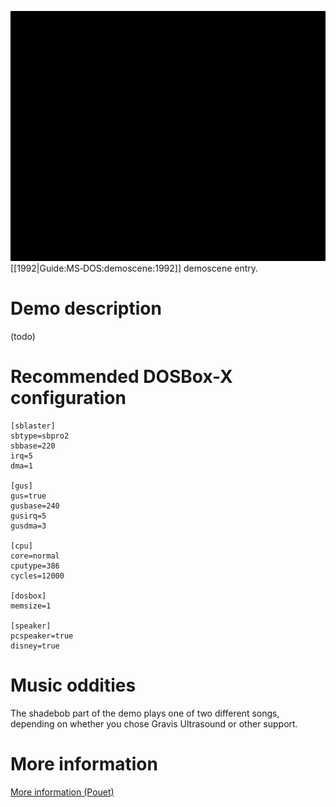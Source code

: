 <img src="images/Demoscene:Jungly-Kitchen-by-Twilight-Zone-(1992).gif" width="640" height="400" style="image-rendering: -moz-crisp-edges; image-rendering: crisp-edges; -ms-interpolation-mode: nearest-neighbor; -webkit-optimize-contrast;"><br>
[[1992|Guide:MS‐DOS:demoscene:1992]] demoscene entry.

# Demo description

(todo)

# Recommended DOSBox-X configuration

    [sblaster]
    sbtype=sbpro2
    sbbase=220
    irq=5
    dma=1
    
    [gus]
    gus=true
    gusbase=240
    gusirq=5
    gusdma=3
    
    [cpu]
    core=normal
    cputype=386
    cycles=12000
    
    [dosbox]
    memsize=1
    
    [speaker]
    pcspeaker=true
    disney=true

# Music oddities

The shadebob part of the demo plays one of two different songs, depending on whether you chose Gravis Ultrasound or other support.

# More information

[More information (Pouet)](http://www.pouet.net/prod.php?which=4069)

